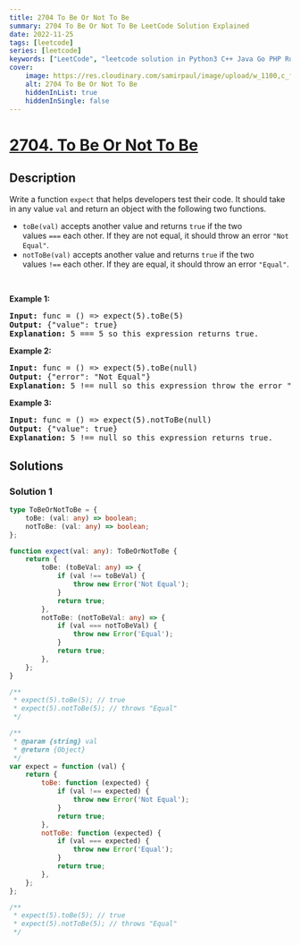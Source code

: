 ```yaml
---
title: 2704 To Be Or Not To Be
summary: 2704 To Be Or Not To Be LeetCode Solution Explained
date: 2022-11-25
tags: [leetcode]
series: [leetcode]
keywords: ["LeetCode", "leetcode solution in Python3 C++ Java Go PHP Ruby Swift TypeScript Rust C# JavaScript C", "2704 To Be Or Not To Be LeetCode Solution Explained in all languages"]
cover:
    image: https://res.cloudinary.com/samirpaul/image/upload/w_1100,c_fit,co_rgb:FFFFFF,l_text:Arial_75_bold:2704 To Be Or Not To Be - Solution Explained/problem-solving.webp
    alt: 2704 To Be Or Not To Be
    hiddenInList: true
    hiddenInSingle: false
---
```



# [2704. To Be Or Not To Be](https://leetcode.com/problems/to-be-or-not-to-be)


## Description

<p>Write a function&nbsp;<code>expect</code> that helps developers test their code. It should take in any value&nbsp;<code>val</code>&nbsp;and return an object with the following two functions.</p>

<ul>
	<li><code>toBe(val)</code>&nbsp;accepts another value and returns&nbsp;<code>true</code>&nbsp;if the two values&nbsp;<code>===</code>&nbsp;each other. If they are not equal, it should throw an error&nbsp;<code>&quot;Not Equal&quot;</code>.</li>
	<li><code>notToBe(val)</code>&nbsp;accepts another value and returns&nbsp;<code>true</code>&nbsp;if the two values&nbsp;<code>!==</code>&nbsp;each other. If they are equal, it should throw an error&nbsp;<code>&quot;Equal&quot;</code>.</li>
</ul>

<p>&nbsp;</p>
<p><strong class="example">Example 1:</strong></p>

<pre>
<strong>Input:</strong> func = () =&gt; expect(5).toBe(5)
<strong>Output:</strong> {&quot;value&quot;: true}
<strong>Explanation:</strong> 5 === 5 so this expression returns true.
</pre>

<p><strong class="example">Example 2:</strong></p>

<pre>
<strong>Input:</strong> func = () =&gt; expect(5).toBe(null)
<strong>Output:</strong> {&quot;error&quot;: &quot;Not Equal&quot;}
<strong>Explanation:</strong> 5 !== null so this expression throw the error &quot;Not Equal&quot;.
</pre>

<p><strong class="example">Example 3:</strong></p>

<pre>
<strong>Input:</strong> func = () =&gt; expect(5).notToBe(null)
<strong>Output:</strong> {&quot;value&quot;: true}
<strong>Explanation:</strong> 5 !== null so this expression returns true.
</pre>

## Solutions

### Solution 1

<!-- tabs:start -->

```ts
type ToBeOrNotToBe = {
    toBe: (val: any) => boolean;
    notToBe: (val: any) => boolean;
};

function expect(val: any): ToBeOrNotToBe {
    return {
        toBe: (toBeVal: any) => {
            if (val !== toBeVal) {
                throw new Error('Not Equal');
            }
            return true;
        },
        notToBe: (notToBeVal: any) => {
            if (val === notToBeVal) {
                throw new Error('Equal');
            }
            return true;
        },
    };
}

/**
 * expect(5).toBe(5); // true
 * expect(5).notToBe(5); // throws "Equal"
 */
```

```js
/**
 * @param {string} val
 * @return {Object}
 */
var expect = function (val) {
    return {
        toBe: function (expected) {
            if (val !== expected) {
                throw new Error('Not Equal');
            }
            return true;
        },
        notToBe: function (expected) {
            if (val === expected) {
                throw new Error('Equal');
            }
            return true;
        },
    };
};

/**
 * expect(5).toBe(5); // true
 * expect(5).notToBe(5); // throws "Equal"
 */
```

<!-- tabs:end -->

<!-- end -->
